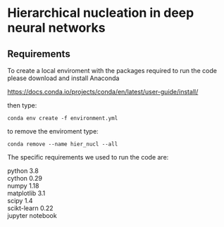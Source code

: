 # Hierarchical nucleation in deep neural networks

## Requirements

To create a local enviroment with the packages required to run the code please download and install Anaconda

https://docs.conda.io/projects/conda/en/latest/user-guide/install/

then type:

```setup
conda env create -f environment.yml
```
to remove the enviroment type:

```setup
conda remove --name hier_nucl --all
```

The specific requirements we used to run the code are:

python 3.8\
cython 0.29\
numpy 1.18\
matplotlib 3.1\
scipy 1.4\
scikt-learn 0.22\
jupyter notebook

## 

